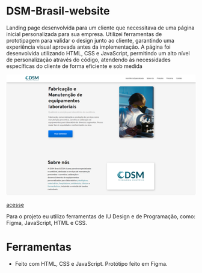 # DSM-Brasil-website
Landing page desenvolvida para um cliente que necessitava de uma página inicial personalizada para sua empresa. Utilizei ferramentas de prototipagem para validar o design junto ao cliente, garantindo uma experiência visual aprovada antes da implementação. A página foi desenvolvida utilizando HTML, CSS e JavaScript, permitindo um alto nível de personalização através do código, atendendo às necessidades específicas do cliente de forma eficiente e sob medida

![Alt text](<img/dsmbrasil.png>)

[acesse](https://davi-log.github.io/DSM-Brasil-website/)

Para o projeto eu utilizo ferramentas de IU Design e de Programação, como: Figma, JavaScript, HTML e CSS.


# Ferramentas
- Feito com HTML, CSS e JavaScript. Protótipo feito em Figma.
